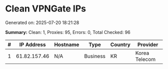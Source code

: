 # Clean VPNGate IPs
Generated on: 2025-07-20 18:21:28

**Summary:** Clean: 1, Proxies: 95, Errors: 0, Total Checked: 96

| # | IP Address | Hostname | Type | Country | Provider |
|---|------------|----------|------|---------|----------|
| 1 | 61.82.157.46 | N/A | Business | KR | Korea Telecom |
